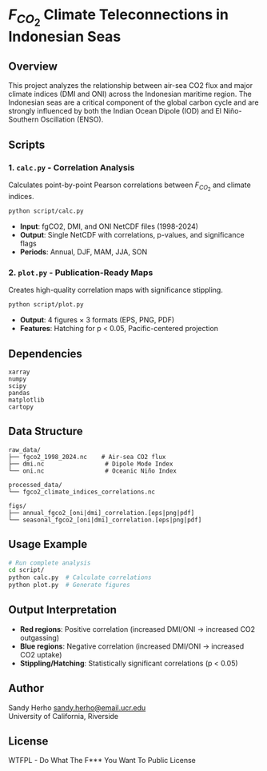 # $F_{CO_{2}}$ Climate Teleconnections in Indonesian Seas

## Overview
This project analyzes the relationship between air-sea CO2 flux  and major climate indices (DMI and ONI) across the Indonesian maritime region. The Indonesian seas are a critical component of the global carbon cycle and are strongly influenced by both the Indian Ocean Dipole (IOD) and El Niño-Southern Oscillation (ENSO).


## Scripts

### 1. `calc.py` - Correlation Analysis
Calculates point-by-point Pearson correlations between $F_{CO_{2}}$ and climate indices.
```bash
python script/calc.py
```
- **Input**: fgCO2, DMI, and ONI NetCDF files (1998-2024)
- **Output**: Single NetCDF with correlations, p-values, and significance flags
- **Periods**: Annual, DJF, MAM, JJA, SON

### 2. `plot.py` - Publication-Ready Maps
Creates high-quality correlation maps with significance stippling.
```bash
python script/plot.py
```
- **Output**: 4 figures × 3 formats (EPS, PNG, PDF)
- **Features**: Hatching for p < 0.05, Pacific-centered projection

## Dependencies
```
xarray
numpy
scipy
pandas
matplotlib
cartopy
```

## Data Structure
```
raw_data/
├── fgco2_1998_2024.nc    # Air-sea CO2 flux
├── dmi.nc                 # Dipole Mode Index
└── oni.nc                 # Oceanic Niño Index

processed_data/
└── fgco2_climate_indices_correlations.nc

figs/
├── annual_fgco2_[oni|dmi]_correlation.[eps|png|pdf]
└── seasonal_fgco2_[oni|dmi]_correlation.[eps|png|pdf]
```



## Usage Example
```bash
# Run complete analysis
cd script/
python calc.py  # Calculate correlations
python plot.py  # Generate figures
```

## Output Interpretation
- **Red regions**: Positive correlation (increased DMI/ONI → increased CO2 outgassing)
- **Blue regions**: Negative correlation (increased DMI/ONI → increased CO2 uptake)
- **Stippling/Hatching**: Statistically significant correlations (p < 0.05)

## Author
Sandy Herho <sandy.herho@email.ucr.edu>  
University of California, Riverside

## License
WTFPL - Do What The F*** You Want To Public License

